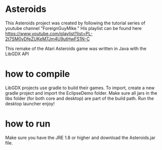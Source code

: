 # Asteroids

This Asteroids project was created by following the tutorial series of youtube channel "ForeignGuyMike."
His playlist can be found here
https://www.youtube.com/playlist?list=PL-2t7SM0vDfeZUKeM7Jm4U9utHwFS1N-C

This remake of the Atari Asteroids game was written in Java with the LibGDX API

# how to compile
LibGDX projects use gradle to build their games. To import, create a new gradle project and import the EclipseDemo folder. Make sure all jars in the libs folder (for both core and desktop) are part of the build path. Run the desktop launcher enjoy!

# how to run
Make sure you have the JRE 1.8 or higher and download the Asteroids.jar file.
